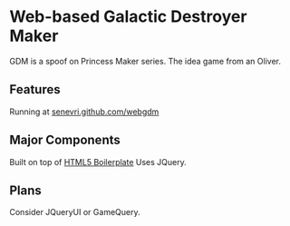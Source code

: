 # Web-based Galactic Destroyer Maker

GDM is a spoof on Princess Maker series. 
The idea game from an Oliver.

## Features
Running at [senevri.github.com/webgdm](http://senevri.github.com/webgdm/)


## Major Components
Built on top of [HTML5 Boilerplate](http://html5boilerplate.com)
Uses JQuery.

## Plans
Consider JQueryUI or GameQuery.


